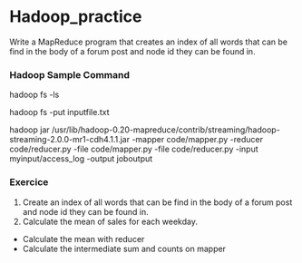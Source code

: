 # Hadoop_practice
Write a MapReduce program that creates an index of all words that can be find in the body of a forum post and node id they can be found in.

### Hadoop Sample Command
hadoop fs -ls

hadoop fs -put inputfile.txt

hadoop jar /usr/lib/hadoop-0.20-mapreduce/contrib/streaming/hadoop-streaming-2.0.0-mr1-cdh4.1.1.jar -mapper code/mapper.py  -reducer code/reducer.py -file code/mapper.py -file code/reducer.py  -input myinput/access_log -output joboutput

### Exercice
1. Create an index of all words that can be find in the body of a forum post and node id they can be found in.
2. Calculate the mean of sales for each weekday.
 * Calculate the mean with reducer
 * Calculate the intermediate sum and counts on mapper 
